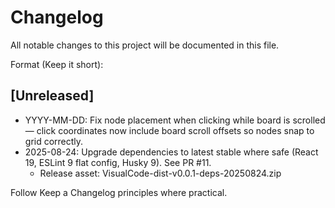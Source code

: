 # Changelog

All notable changes to this project will be documented in this file.

Format (Keep it short):

## [Unreleased]

- YYYY-MM-DD: Fix node placement when clicking while board is scrolled — click coordinates now include board scroll offsets so nodes snap to grid correctly.
- 2025-08-24: Upgrade dependencies to latest stable where safe (React 19, ESLint 9 flat config, Husky 9). See PR #11.
  - Release asset: VisualCode-dist-v0.0.1-deps-20250824.zip

Follow Keep a Changelog principles where practical.
